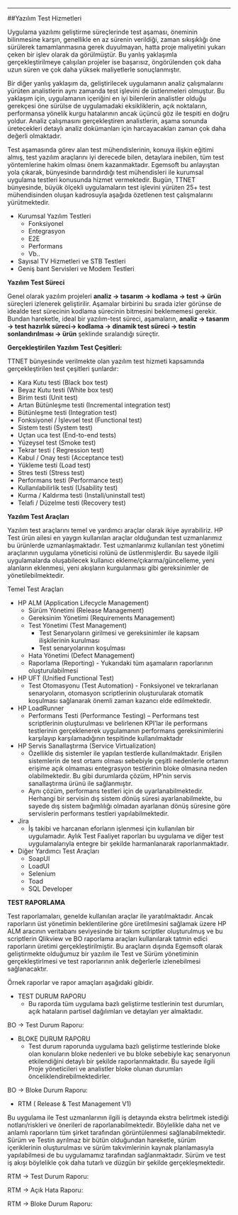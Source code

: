 - - -
##Yazılım Test Hizmetleri

Uygulama yazılımı geliştirme süreçlerinde test aşaması, öneminin bilinmesine karşın, genellikle en az sürenin verildiği, zaman sıkışıklığı öne sürülerek tamamlanmasına gerek duyulmayan, hatta proje maliyetini yukarı çeken bir işlev olarak da görülmüştür. Bu yanlış yaklaşımla gerçekleştirilmeye çalışılan projeler ise başarısız, öngörülenden çok daha uzun süren ve çok daha yüksek maliyetlerle sonuçlanmıştır.

Bir diğer yanlış yaklaşım da, geliştirilecek uygulamanın analiz çalışmalarını yürüten analistlerin aynı zamanda test işlevini de üstlenmeleri olmuştur. Bu yaklaşım için, uygulamanın içeriğini en iyi bilenlerin analistler olduğu gerekçesi öne sürülse de uygulamadaki eksikliklerin, açık noktaların, performansa yönelik kurgu hatalarının ancak üçüncü göz ile tespiti en doğru yoldur. Analiz çalışmasını gerçekleştiren analistlerin, aşama sonunda üretecekleri detaylı analiz dokümanları için harcayacakları zaman çok daha değerli olmaktadır.

Test aşamasında görev alan test mühendislerinin, konuya ilişkin eğitimi almış, test yazılım araçlarını iyi derecede bilen, detaylara inebilen, tüm test yöntemlerine hakim olması önem kazanmaktadır.
Egemsoft bu anlayıştan yola çıkarak, bünyesinde barındırdığı test mühendisleri ile kurumsal uygulama testleri konusunda hizmet vermektedir. Bugün, TTNET bünyesinde, büyük ölçekli uygulamaların test işlevini yürüten 25+ test mühendisinden oluşan kadrosuyla aşağıda özetlenen test çalışmalarını yürütmektedir.

- Kurumsal Yazılım Testleri
	- Fonksiyonel
	- Entegrasyon
	- E2E
	- Performans
	- Vb..
- Sayısal TV Hizmetleri ve STB Testleri
- Geniş bant Servisleri ve Modem Testleri

**Yazılım Test Süreci**

Genel olarak yazılım projeleri **analiz -> tasarım -> kodlama -> test -> ürün** süreçleri izlenerek geliştirilir. Aşamalar birbirini bu sırada izler görünse de idealde test sürecinin kodlama sürecinin bitmesini beklememesi gerekir. Bundan hareketle, ideal bir yazılım-test süreci, aşamaların,  **analiz -> tasarım -> test hazırlık süreci-> kodlama -> dinamik test süreci -> testin sonlandırılması -> ürün** şeklinde sıralandığı süreçtir. 


**Gerçekleştirilen Yazılım Test Çeşitleri:**  

TTNET bünyesinde verilmekte olan yazılım test hizmeti kapsamında gerçekleştirilen test çeşitleri şunlardır:

- Kara Kutu testi (Black box test)
- Beyaz Kutu testi (White box test)
- Birim testi (Unit test)
- Artan Bütünleşme testi (Incremental integration test)
- Bütünleşme testi (Integration test)
- Fonksiyonel / İşlevsel test (Functional test)
- Sistem testi (System test)
- Uçtan uca test (End-to-end tests)
- Yüzeysel test (Smoke test)
- Tekrar testi ( Regression test)
- Kabul / Onay testi (Acceptance test)
- Yükleme testi (Load test)
- Stres testi (Stress test)
- Performans testi (Performance test)
- Kullanılabilirlik testi (Usability test)
- Kurma / Kaldırma testi (Install/uninstall test)
- Telafi / Düzelme testi (Recovery test)

**Yazılım Test Araçları**

Yazılım test araçlarını temel ve yardımcı araçlar olarak ikiye ayırabiliriz. HP Test ürün ailesi en yaygın kullanılan araçlar olduğundan test uzmanlarımız bu ürünlerde uzmanlaşmaktadır. Test uzmanlarımız kullanılan test yönetimi araçlarının uygulama yöneticisi rolünü de üstlenmişlerdir. Bu sayede ilgili uygulamalarda oluşabilecek kullanıcı ekleme/çıkarma/güncelleme, yeni alanların eklenmesi, yeni akışların kurgulanması gibi gereksinimler de yönetilebilmektedir.


Temel Test Araçları

- HP ALM (Application Lifecycle Management)  
	- Sürüm Yönetimi (Release Management)
	- Gereksinim Yönetimi (Requirements Management) 
	- Test Yönetimi (Test Management)
		- Test Senaryoların girilmesi ve gereksinimler ile kapsam ilişkilerinin kurulması
		- Test senaryolarının koşulması
	- Hata Yönetimi (Defect Management) 
	- Raporlama (Reporting) - Yukarıdaki tüm aşamaların raporlarının oluşturulabilmesi 
- HP UFT (Unified Functional Test)
	- Test Otomasyonu (Test Automation) - Fonksiyonel ve tekrarlanan senaryoların, otomasyon scriptlerinin oluşturularak otomatik koşulması sağlanarak önemli zaman kazancı elde edilmektedir.
- HP LoadRunner 
	- Performans Testi (Performance Testing) – Performans test scriptlerinin oluşturulması ve belirlenen KPI’lar ile performans testlerinin gerçeklenerek uygulamanın performans gereksinimlerini karşılayıp karşılamadığının tespitinde kullanılmaktadır
 
- HP Servis Sanallaştırma (Service Virtualization) 
	- Özellikle dış sistemler ile yapılan testlerde kullanılmaktadır. Erişilen sistemlerin de test ortamı olması sebebiyle çeşitli nedenlerle ortamın erişime açık olmaması entegrasyon testlerinin bloke olmasına neden olabilmektedir. Bu gibi durumlarda çözüm, HP’nin servis sanallaştırma ürünü ile sağlanmıştır. 
	- Aynı çözüm, performans testleri için de uyarlanabilmektedir. Herhangi bir servisin dış sistem dönüş süresi ayarlanabilmekte, bu sayede dış sistem bağımlılığı olmadan ayarlanan dönüş süresine göre servislerin performans testleri yapılabilmektedir.
- Jira
	- İş takibi ve harcanan eforların işlenmesi için kullanılan bir uygulamadır. Aylık Test Faaliyet raporları bu uygulama ve diğer test uygulamalarıyla entegre bir şekilde harmanlanarak raporlanmaktadır. 
- Diğer Yardımcı Test Araçları
	- SoapUI
	- LoadUI
	- Selenium
	- Toad 
	- SQL Developer


**TEST RAPORLAMA**

Test raporlamaları, genelde kullanılan araçlar ile yaratılmaktadır. Ancak raporların üst yönetimin beklentilerine göre üretilmesini sağlamak üzere HP ALM aracının veritabanı seviyesinde bir takım scriptler oluşturulmuş ve bu scriptlerin Qlikview ve BO raporlama araçları kullanılarak tatmin edici raporların üretimi gerçekleştirilmiştir.
Bu araçların dışında Egemsoft olarak geliştirmekte olduğumuz bir yazılım ile Test ve Sürüm yönetiminin gerçekleştirlmesi ve test raporlarının anlık değerlerle izlenebilmesi sağlanacaktır. 

Örnek raporlar ve rapor amaçları aşağıdaki gibidir.

- TEST DURUM RAPORU
	- Bu raporda tüm uygulama bazlı geliştirme testlerinin test durumları, açık hataların partisel dağılımları ve detayları yer almaktadır. 

BO -> Test Durum Raporu:

<!--![YazilimTest2](/static/uploads/page/tr/YazilimTest2.png)-->

- BLOKE DURUM RAPORU
	- Test durum raporunda uygulama bazlı geliştirme testlerinde bloke olan konuların bloke nedenleri ve bu bloke sebebiyle kaç senaryonun etkilendiğini detaylı bir şekilde raporlanmaktadır. Bu sayede ilgili Proje yöneticileri ve analistler bloke olunan durumları önceliklendirebilmektedirler.  

BO -> Bloke Durum Raporu:

<!--![YazilimTest3](/static/uploads/page/tr/YazilimTest3.png)-->
 
- RTM ( Release & Test Management V1)  

Bu uygulama ile Test uzmanlarının ilgili iş detayında ekstra belirtmek istediği notları/riskleri ve önerileri de raporlanabilmektedir. Böylelikle daha net ve anlamlı raporların tüm şirket tarafından görüntülenmesi sağlanabilmektedir. 
Sürüm ve Testin ayrılmaz bir bütün olduğundan hareketle, sürüm içeriklerinin oluşturulması ve sürüm takvimlerinin kaynak planlamasıyla yapılabilmesi de bu uygulamamız tarafından sağlanmaktadır. Sürüm ve test iş akışı böylelikle çok daha tutarlı ve düzgün bir şekilde gerçekleşmektedir.

RTM -> Test Durum Raporu:

<!--![YazilimTest4](/static/uploads/page/tr/YazilimTest4.png)-->

RTM -> Açık Hata Raporu:

<!--![YazilimTest5](/static/uploads/page/tr/YazilimTest5.png)-->

RTM -> Bloke Durum Raporu:

<!--![YazilimTest6](/static/uploads/page/tr/YazilimTest6.png)-->

